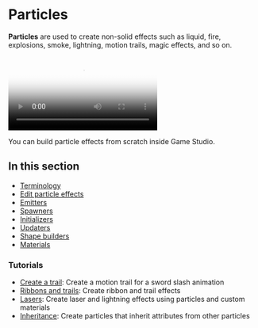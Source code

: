 # Particles

**Particles** are used to create non-solid effects such as liquid, fire, explosions, smoke, lightning, motion trails, magic effects, and so on.

<p>
<video autoplay loop class="responsive-video" poster="media/particles.jpg">
   <source src="media/particles.mp4" type="video/mp4">
</video>
</p>

You can build particle effects from scratch inside Game Studio.

## In this section

* [Terminology](terminology.md)
* [Edit particle effects](particle-editor.md)
* [Emitters](emitters.md)
* [Spawners](spawners.md)
* [Initializers](initializers.md)
* [Updaters](updaters.md)
* [Shape builders](shape-builders.md)
* [Materials](materials.md)

### Tutorials

* [Create a trail](tutorials/create-a-trail.md): Create a motion trail for a sword slash animation
* [Ribbons and trails](tutorials/ribbons.md): Create ribbon and trail effects
* [Lasers](tutorials/lasers.md): Create laser and lightning effects using particles and custom materials
* [Inheritance](tutorials/inheritance.md): Create particles that inherit attributes from other particles